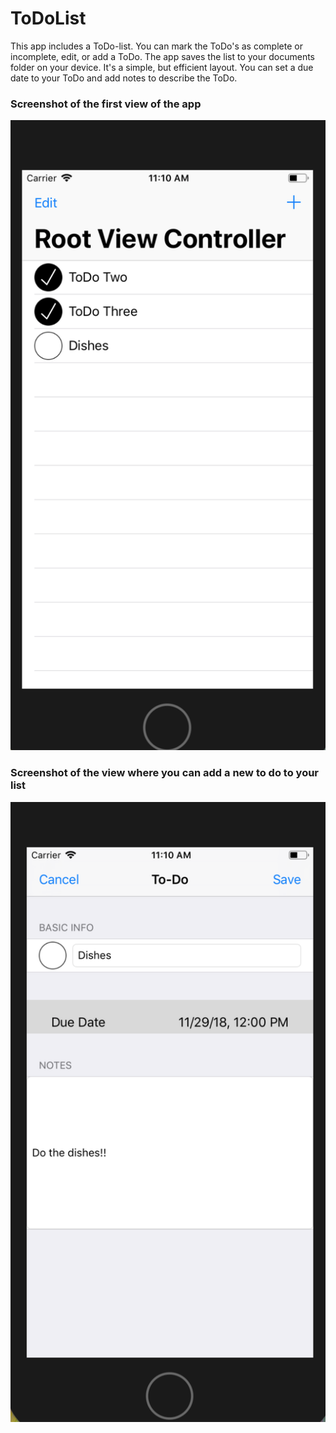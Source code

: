 # ToDoList

This app includes a ToDo-list. You can mark the ToDo's as complete or incomplete, edit, or add a ToDo. The app saves the list to your documents folder on your device. It's a simple, but efficient layout. You can set a due date to your ToDo and add notes to describe the ToDo.

### Screenshot of the first view of the app
![alt text](https://github.com/SilkeKnossen/ToDoList/blob/master/Screenshots/todolist1.png)

### Screenshot of the view where you can add a new to do to your list
![alt text](https://github.com/SilkeKnossen/ToDoList/blob/master/Screenshots/todolist2.png)
